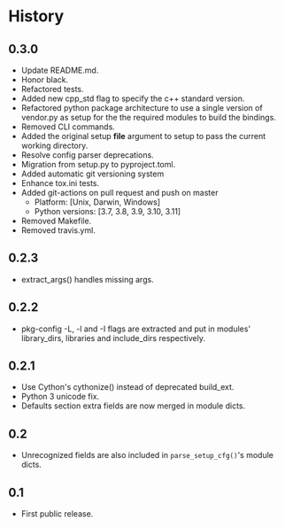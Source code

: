# History

## 0.3.0

- Update README.md.
- Honor black.
- Refactored tests.
- Added new cpp_std flag to specify the c++ standard version.
- Refactored python package architecture to use a single version of
  vendor.py as setup for the the required modules to build the bindings.
- Removed CLI commands.
- Added the original setup __file__ argument to setup to pass the current
  working directory.
- Resolve config parser deprecations.
- Migration from setup.py to pyproject.toml.
- Added automatic git versioning system
- Enhance tox.ini tests.
- Added git-actions on pull request and push on master
  - Platform: [Unix, Darwin, Windows]
  - Python versions: [3.7, 3.8, 3.9, 3.10, 3.11]
- Removed Makefile.
- Removed travis.yml.

## 0.2.3

- extract_args() handles missing args.

## 0.2.2

- pkg-config -L, -l and -I flags are extracted and put in modules'
  library_dirs, libraries and include_dirs respectively.

## 0.2.1

- Use Cython's cythonize() instead of deprecated build_ext.
- Python 3 unicode fix.
- Defaults section extra fields are now merged in module dicts.

## 0.2

- Unrecognized fields are also included in `parse_setup_cfg()`'s module dicts.

## 0.1

- First public release.
